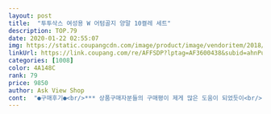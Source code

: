 ```yaml
---
layout: post 
title:  "투투삭스 여성용 W 어텀골지 양말 10켤레 세트" 
description: TOP.79 
date: 2020-01-22 02:55:07 
img: https://static.coupangcdn.com/image/product/image/vendoritem/2018/11/29/3717118087/78bfc253-dedf-41c7-adea-57f413f2e4ae.jpg 
linkUrl: https://link.coupang.com/re/AFFSDP?lptag=AF3600438&subid=ahnPublicAsk&pageKey=94261974&itemId=291761267&vendorItemId=3717118087&traceid=V0-113-7fb4f8a42b90deeb 
categories: [1008] 
color: 4A148C 
rank: 79 
price: 9850 
author: Ask View Shop 
cont:  "●구매후기●<br/>*** 상품구매자분들의 구매평이 제게 많은 도움이 되었듯이<br/>10켤레가 커다란 봉지에 한번에 들어가 있어요.<br/><br/>• 가       격 :  7,710원 (로켓배송) <br/> - 1켤래당 : 771원<br/>• 배       송 :  로켓배송 (주문 바로 다음날 도착~♡)<br/>• 사용후기 :  컬러가 모두 포근하게 예쁘게 빠졌네요~<br/>• 상       품 :  투투삭스 여성용 W 어텀골지 양말 10켤레 세트<br/>✔ 상 품 후 기 ✔<br/>가격대비 가성비 좋은 양말이네요^^<br/>가성비 최고 아이템이네요 ㅎㅎ<br/>간혹 양말 중에 잘 돌아가는? 양말이 있어서<br/>강아지가 많아서 ㅠㅠ맨날 양말 훔쳐가네요... <br/><br/>게인적으로 품질이 좋을까 의심했지만... <br/>?<br/>구매하게 됐어요 ~!!<br/>그래도 보기 흉할 정도는 아니라 다행입니다♡<br/>너무길다싶으면 저처럼 접어 신어도 좋을듯해요!<br/>돌아가는거 없이 이쁘게 잘 신겨져 있네요♡<br/>두께도 적당하고 골지디자인으로 값어치있어보여요<br/>또 강아지들때문에 없어지고 빵꾸나믄 사러오께요... <br/>.<br/>.<br/>♡<br/>또 다른 구매자님들께서도 구매전 고민되실때<br/>만원도 안되는 가격에 품질 좋은 양말 10켤레라니.<br/>.<br/>ㅎㅎ<br/>목이 많이 길긴한데 코디하기따라 느낌 다를것 같아요<br/>반양말만 신다가 최근 목이 긴양말이 좋아져서<br/>발끝 부분에 양말클립으로 1켤레씩 고정되어있어요.<br/><br/>발목이 긴편이지만,<br/>밴드도 짱짱하고 그렇다고 두껍지도 얇지도 않은 적당한 두께!!<br/>베이지, 네이비, 버건디, 그레이, 브라운, 챠콜 1켤레 씩<br/>블랙 2켤레, 화이트 2켤레<br/>색도 톤다운된 색이라 차분하니 마음에 들어요.<br/><br/>생각보다 부드럽고 나쁘지 않아요!<br/>신고 외출 전.<br/> 방안에서 걸어다녔는데 미끄럽지 않았어요.<br/><br/>신고다니기 슬플 때가 있어요ㅜㅠㅋㅋㅋ<br/>아주 만족스럽네요ㅎㅎㅎ<br/>양말 넘 저렴해서 구매했어요♡<br/>양말 밑이 발등에 반걸쳐서 돌아가있는 경우가 있어서 민망하더라구요.<br/>ㅋㅋㅋㅋ<br/>양말 신고 보니 엄지발가락 끝부분이 부각되는 느낌이 있네요ㅎㅎ<br/>없어지고 빵꾸나고 찢어버리고 해서 남아있는 양말이 없더영.<br/>.<br/>ㅎㅎ<br/>여기저기 많이 돌아다니다 들어왔는데<br/>오늘 새양말 신고~ 운동화 신고~<br/>요거 품절되지 말고 꾸준히 판매해주세요 ㅎㅎ<br/>요즘 이런 양말 살려고해도 천원 이상인데 ㅠㅠㅠ<br/>이번에는 양말을 지키고자 ㅎㅎ 큰맘먹고 구입했어요!!<br/>잔무늬없이 심플한 디자인이라 넘 좋아요!<br/>재질 나일론?같이 맨들거려보이는거 아닌지 걱정했는데,<br/>저는 거의 바지입을때 신을 예정이라 괜찮아요ㅎㅎㅎ<br/>저는 발이 퉁퉁하고 큰편이라서 그런지ㅜㅠㅎ<br/>제 구매평이 도움이 되길 바랍니다.<br/> 만족되는 구매되시길♥<br/>제 발모양이 그지 같아서 그럴 수도 있지만~<br/>제발은 240사이즈니 구입하실때  참고해주세요^<br/> -^!<br/>짝짝이는 물론... <br/>잊고 살다가 ㅋㅋㅋ어딘가에서 나오는 양말들이 수두룩... <br/><br/>천 두께는 얇은 편인것 같아요.<br/> 봄가을 신고 다니기 딱 좋은 두께!<br/>청바지를 즐겨입는데 늘 부족한 양말!<br/>총 10켤레 도착했어요!<br/>쿠팡매니아 윤맥 이에요 :<br/> -)♡<br/>특히 운동화 신고 걸어다니다, 식당 들어가면서 신발 벗을 때<br/>흰색 양말 신었는데 깔끔해보이고 좋았어요!<br/>" 
---
```

